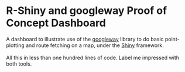 # R-Shiny and googleway Proof of Concept Dashboard
A dashboard to illustrate use of the [googleway](https://rdrr.io/cran/googleway/) library to do basic point-plotting and route fetching on a map, under the [Shiny](https://shiny.rstudio.com) framework.
<br>
<br>
All this in less than one hundred lines of code.  Label me impressed with both tools.
